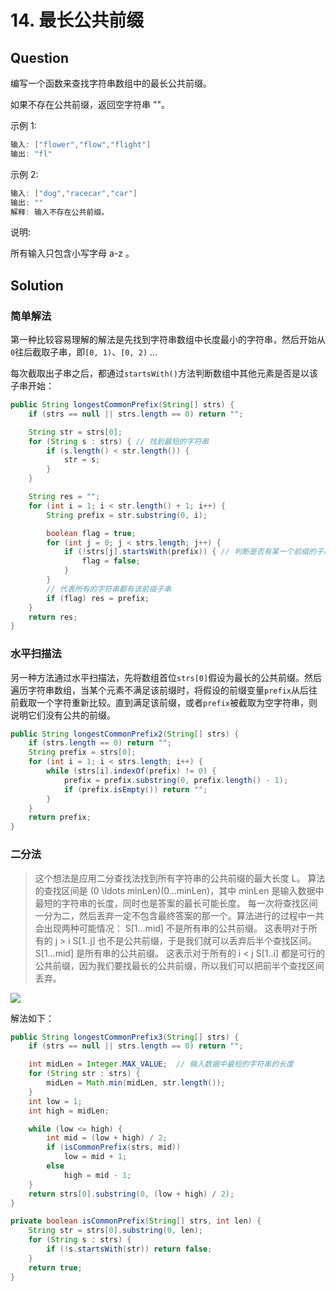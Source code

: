 # 14. 最长公共前缀

## Question

编写一个函数来查找字符串数组中的最长公共前缀。

如果不存在公共前缀，返回空字符串 ""。

示例 1:

```java
输入: ["flower","flow","flight"]
输出: "fl"

```
示例 2:

```java
输入: ["dog","racecar","car"]
输出: ""
解释: 输入不存在公共前缀。

```
说明:

所有输入只包含小写字母 a-z 。

## Solution

### 简单解法

第一种比较容易理解的解法是先找到字符串数组中长度最小的字符串，然后开始从`0`往后截取子串，即`[0, 1)`、`[0, 2)` ...

每次截取出子串之后，都通过`startsWith()`方法判断数组中其他元素是否是以该子串开始：

```java
public String longestCommonPrefix(String[] strs) {
    if (strs == null || strs.length == 0) return "";

    String str = strs[0];
    for (String s : strs) { // 找到最短的字符串
        if (s.length() < str.length()) {
            str = s;
        }
    }

    String res = "";
    for (int i = 1; i < str.length() + 1; i++) {
        String prefix = str.substring(0, i);

        boolean flag = true;
        for (int j = 0; j < strs.length; j++) {
            if (!strs[j].startsWith(prefix)) { // 判断是否有某一个前缀的子串没有
                flag = false;
            }
        }
        // 代表所有的字符串都有该前缀子串
        if (flag) res = prefix;
    }
    return res;
}
```

### 水平扫描法

另一种方法通过水平扫描法，先将数组首位`strs[0]`假设为最长的公共前缀。然后遍历字符串数组，当某个元素不满足该前缀时，将假设的前缀变量`prefix`从后往前截取一个字符重新比较。直到满足该前缀，或者`prefix`被截取为空字符串，则说明它们没有公共的前缀。

```java
public String longestCommonPrefix2(String[] strs) {
    if (strs.length == 0) return "";
    String prefix = strs[0];
    for (int i = 1; i < strs.length; i++) {
        while (strs[i].indexOf(prefix) != 0) {
            prefix = prefix.substring(0, prefix.length() - 1);
            if (prefix.isEmpty()) return "";
        }
    }
    return prefix;
}
```

### 二分法

>这个想法是应用二分查找法找到所有字符串的公共前缀的最大长度 L。 算法的查找区间是 (0 \ldots minLen)(0…minLen)，其中 minLen 是输入数据中最短的字符串的长度，同时也是答案的最长可能长度。 每一次将查找区间一分为二，然后丢弃一定不包含最终答案的那一个。算法进行的过程中一共会出现两种可能情况：
S[1...mid] 不是所有串的公共前缀。 这表明对于所有的 j > i S[1..j] 也不是公共前缀，于是我们就可以丢弃后半个查找区间。
S[1...mid] 是所有串的公共前缀。 这表示对于所有的 i < j S[1..i] 都是可行的公共前缀，因为我们要找最长的公共前缀，所以我们可以把前半个查找区间丢弃。

![](https://leetcode-cn.com/media/original_images/14_lcp_binary_search.png)

解法如下：

```java
public String longestCommonPrefix3(String[] strs) {
    if (strs == null || strs.length == 0) return "";

    int midLen = Integer.MAX_VALUE;  // 输入数据中最短的字符串的长度
    for (String str : strs) {
        midLen = Math.min(midLen, str.length());
    }
    int low = 1;
    int high = midLen;

    while (low <= high) {
        int mid = (low + high) / 2;
        if (isCommonPrefix(strs, mid))
            low = mid + 1;
        else
            high = mid - 1;
    }
    return strs[0].substring(0, (low + high) / 2);
}

private boolean isCommonPrefix(String[] strs, int len) {
    String str = strs[0].substring(0, len);
    for (String s : strs) {
        if (!s.startsWith(str)) return false;
    }
    return true;
}
```